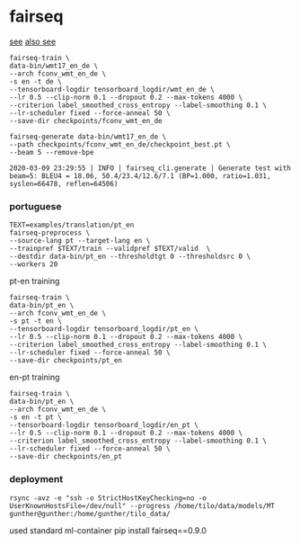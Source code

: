 # fairseq
[see](https://github.com/pytorch/fairseq/tree/master/examples/translation)
[also see](https://modelzoo.co/model/fairseq-py)

    
    fairseq-train \
    data-bin/wmt17_en_de \
    --arch fconv_wmt_en_de \
    -s en -t de \
    --tensorboard-logdir tensorboard_logdir/wmt_en_de \
    --lr 0.5 --clip-norm 0.1 --dropout 0.2 --max-tokens 4000 \
    --criterion label_smoothed_cross_entropy --label-smoothing 0.1 \
    --lr-scheduler fixed --force-anneal 50 \
    --save-dir checkpoints/fconv_wmt_en_de
    
    fairseq-generate data-bin/wmt17_en_de \
    --path checkpoints/fconv_wmt_en_de/checkpoint_best.pt \
    --beam 5 --remove-bpe
    
    2020-03-09 23:29:55 | INFO | fairseq_cli.generate | Generate test with beam=5: BLEU4 = 18.06, 50.4/23.4/12.6/7.1 (BP=1.000, ratio=1.031, syslen=66478, reflen=64506)

    
### portuguese

    TEXT=examples/translation/pt_en
    fairseq-preprocess \
    --source-lang pt --target-lang en \
    --trainpref $TEXT/train --validpref $TEXT/valid  \
    --destdir data-bin/pt_en --thresholdtgt 0 --thresholdsrc 0 \
    --workers 20

pt-en training

    fairseq-train \
    data-bin/pt_en \
    --arch fconv_wmt_en_de \
    -s pt -t en \
    --tensorboard-logdir tensorboard_logdir/pt_en \
    --lr 0.5 --clip-norm 0.1 --dropout 0.2 --max-tokens 4000 \
    --criterion label_smoothed_cross_entropy --label-smoothing 0.1 \
    --lr-scheduler fixed --force-anneal 50 \
    --save-dir checkpoints/pt_en

en-pt training

    fairseq-train \
    data-bin/pt_en \
    --arch fconv_wmt_en_de \
    -s en -t pt \
    --tensorboard-logdir tensorboard_logdir/en_pt \
    --lr 0.5 --clip-norm 0.1 --dropout 0.2 --max-tokens 4000 \
    --criterion label_smoothed_cross_entropy --label-smoothing 0.1 \
    --lr-scheduler fixed --force-anneal 50 \
    --save-dir checkpoints/en_pt
    
### deployment
    rsync -avz -e "ssh -o StrictHostKeyChecking=no -o UserKnownHostsFile=/dev/null" --progress /home/tilo/data/models/MT gunther@gunther:/home/gunther/tilo_data/

used standard ml-container
pip install fairseq==0.9.0